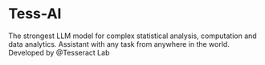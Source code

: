 # Tess-AI
The strongest LLM model for complex statistical analysis, computation and data analytics. Assistant with any task from anywhere in the world. Developed by @Tesseract Lab
